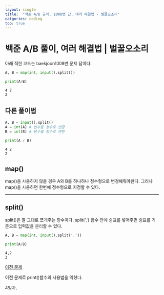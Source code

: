 ```yaml
---
layout: single
title:  "백준 A/B 출력, 1008번 답, 여러 해결법 - 벌꿀오소리"
catgories: coding
tco: true
---
```


# 백준 A/B 풀이, 여러 해결법 | 벌꿀오소리


아래 적힌 코드는 baekjoon1008번 문제 답이다.
```python
A, B = map(int, input().split())

print(A/B)
```

    4 2
    2


## 다른 풀이법


```python
A, B = input().split()
A = int(A) # 변수를 정수로 변환
B = int(B) # 변수를 정수로 변환
 
print(A / B)
```

    4 2
    2


## map()
map()을 사용하지 않을 경우 A와 B를 하나하나 정수형으로 변경해줘야한다.
그러나 map()을 사용하면 한번에 정수형으로 지정할 수 있다.

---

## split()
split()은 말 그대로 쪼개주는 함수이다.
split(',') 함수 안에 쉼표를 넣어주면 쉼표를 기준으로 입력값을 분리할 수 있다.


```python
A, B = map(int, input().split(','))

print(A/B)
```

    4,2
    2


[이전 문제](https://h-yuchan.github.io/Baekjoon10718/)

이전 문제로 print()함수의 사용법을 익혔다.

4일차.
